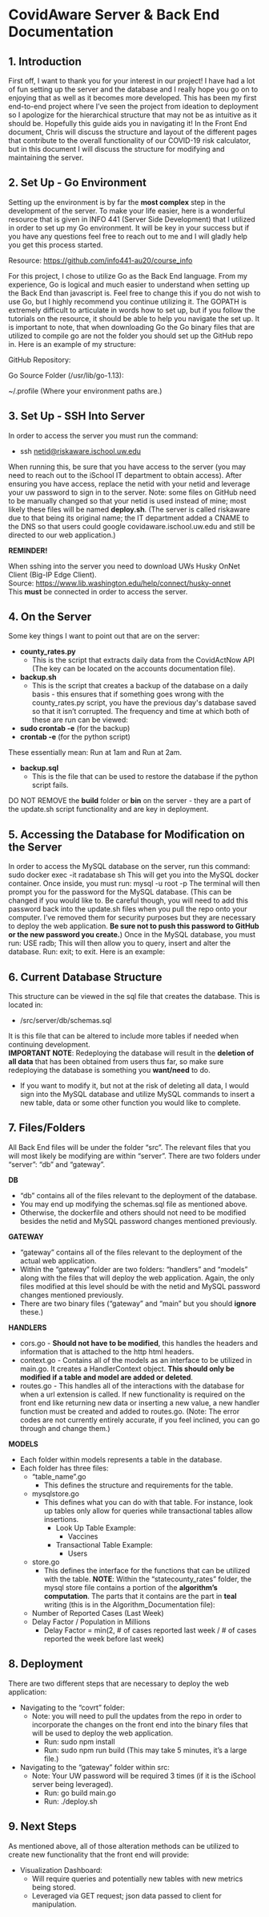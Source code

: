 # CovidAware Server & Back End Documentation

## 1. Introduction

First off, I want to thank you for your interest in our project! I have had a lot of fun setting up the server and the database and I really hope you go on to enjoying that as well as it becomes more developed. This has been my first end-to-end project where I’ve seen the project from ideation to deployment so I apologize for the hierarchical structure that may not be as intuitive as it should be. Hopefully this guide aids you in navigating it!
In the Front End document, Chris will discuss the structure and layout of the different pages that contribute to the overall functionality of our COVID-19 risk calculator, but in this document I will discuss the structure for modifying and maintaining the server.

## 2. Set Up - Go Environment

Setting up the environment is by far the **most complex** step in the development of the server. To make your life easier, here is a wonderful resource that is given in INFO 441 (Server Side Development) that I utilized in order to set up my Go environment. It will be key in your success but if you have any questions feel free to reach out to me and I will gladly help you get this process started.

Resource: https://github.com/info441-au20/course_info 

For this project, I chose to utilize Go as the Back End language. From my experience, Go is logical and much easier to understand when setting up the Back End than javascript is. Feel free to change this if you do not wish to use Go, but I highly recommend you continue utilizing it.
The GOPATH is extremely difficult to articulate in words how to set up, but if you follow the tutorials on the resource, it should be able to help you navigate the set up. It is important to note, that when downloading Go the Go binary files that are utilized to compile go are not the folder you should set up the GitHub repo in. Here is an example of my structure:

GitHub Repository:

Go Source Folder (/usr/lib/go-1.13):

~/.profile (Where your environment paths are.)

## 3. Set Up - SSH Into Server

In order to access the server you must run the command:

* ssh netid@riskaware.ischool.uw.edu 

When running this, be sure that you have access to the server (you may need to reach out to the iSchool IT department to obtain access). After ensuring you have access, replace the netid with your netid and leverage your uw password to sign in to the server. Note: some files on GitHub need to be manually changed so that your netid is used instead of mine; most likely these files will be named **deploy.sh**. (The server is called riskaware due to that being its original name; the IT department added a CNAME to the DNS so that users could google covidaware.ischool.uw.edu and still be directed to our web application.)

**REMINDER!**

When sshing into the server you need to download UWs Husky OnNet Client (Big-IP Edge Client).   
Source: https://www.lib.washington.edu/help/connect/husky-onnet    
This **must** be connected in order to access the server.    

## 4. On the Server

Some key things I want to point out that are on the server:
* **county_rates.py**
  * This is the script that extracts daily data from the CovidActNow API (The key can be located on the accounts documentation file).
* **backup.sh**
  * This is the script that creates a backup of the database on a daily basis - this ensures that if something goes wrong with the county_rates.py script, you have the previous day's database saved so that it isn’t corrupted.
The frequency and time at which both of these are run can be viewed:   
* **sudo crontab -e** (for the backup)
* **crontab -e** (for the python script)

These essentially mean: Run at 1am and Run at 2am.
* **backup.sql**
  * This is the file that can be used to restore the database if the python script fails.

DO NOT REMOVE the **build** folder or **bin** on the server - they are a part of the update.sh script functionality and are key in deployment.
    
## 5. Accessing the Database for Modification on the Server

In order to access the MySQL database on the server, run this command:
    sudo docker exec -it radatabase sh
This will get you into the MySQL docker container. Once inside, you must run:
    mysql -u root -p
The terminal will then prompt you for the password for the MySQL database.
    (This can be changed if you would like to. Be careful though, you will need to add this password back into the update.sh files when you pull the repo onto your computer. I’ve removed them for security purposes but they are necessary to deploy the web application. **Be sure not to push this password to GitHub or the new password you create.**)
    Once in the MySQL database, you must run:
USE radb;
    This will then allow you to query, insert and alter the database. Run:
        exit;
    to exit.
    Here is an example:
    
## 6. Current Database Structure

This structure can be viewed in the sql file that creates the database. This is located in:   
* /src/server/db/schemas.sql

It is this file that can be altered to include more tables if needed when continuing development.   
**IMPORTANT NOTE**: Redeploying the database will result in the **deletion of all data** that has been obtained from users thus far, so make sure redeploying the database is something you **want/need** to do.   
* If you want to modify it, but not at the risk of deleting all data, I would sign into the MySQL database and utilize MySQL commands to insert a new table, data or some other function you would like to complete.
    
## 7. Files/Folders

All Back End files will be under the folder “src”.
The relevant files that you will most likely be modifying are within “server”.
There are two folders under “server”: “db” and “gateway”.   

**DB**   
* “db” contains all of the files relevant to the deployment of the database.
* You may end up modifying the schemas.sql file as mentioned above.
* Otherwise, the dockerfile and others should not need to be modified besides the netid and MySQL password changes mentioned previously.
    
**GATEWAY**   
* “gateway” contains all of the files relevant to the deployment of the actual web application.
* Within the “gateway” folder are two folders: “handlers” and “models” along with the files that will deploy the web application. Again, the only files modified at this level should be with the netid and MySQL password changes mentioned previously.
* There are two binary files (“gateway” and “main” but you should **ignore** these.)
    
**HANDLERS**    
* cors.go - **Should not have to be modified**, this handles the headers and information that is attached to the http html headers.
* context.go - Contains all of the models as an interface to be utilized in main.go. It creates a HandlerContext object. **This should only be modified if a table and model are added or deleted**.
* routes.go - This handles all of the interactions with the database for when a url extension is called. If new functionality is required on the front end like returning new data or inserting a new value, a new handler function must be created and added to routes.go.
    (Note: The error codes are not currently entirely accurate, if you feel inclined, you can go through and change them.)   
    
**MODELS**   
* Each folder within models represents a table in the database.   
* Each folder has three files:   
  * “table_name”.go
    * This defines the structure and requirements for the table.
  * mysqlstore.go
    * This defines what you can do with that table. For instance, look up tables only allow for queries while transactional tables allow insertions.
      * Look Up Table Example:
        * Vaccines
      * Transactional Table Example:
        * Users
  * store.go
    * This defines the interface for the functions that can be utilized with the table.
**NOTE**: Within the “statecounty_rates” folder, the mysql store file contains a portion of the **algorithm’s computation**. The parts that it contains are the part in **teal** writing (this is in the Algorithm_Documentation file):    
  * Number of Reported Cases (Last Week)
  * Delay Factor / Population in Millions
    * Delay Factor = min(2, # of cases reported last week / # of cases reported the week before last week)

## 8. Deployment

There are two different steps that are necessary to deploy the web application:
  * Navigating to the “covrt” folder:
    * Note: you will need to pull the updates from the repo in order to incorporate the changes on the front end into the binary files that will be used to deploy the web application.
      * Run: sudo npm install
      * Run: sudo npm run build (This may take 5 minutes, it’s a large file.)
  * Navigating to the “gateway” folder within src:
    * Note: Your UW password will be required 3 times (if it is the iSchool server being leveraged).
      * Run: go build main.go
      * Run: ./deploy.sh

## 9. Next Steps

As mentioned above, all of those alteration methods can be utilized to create new functionality that the front end will provide:
  * Visualization Dashboard:
    * Will require queries and potentially new tables with new metrics being stored.
    * Leveraged via GET request; json data passed to client for manipulation.

